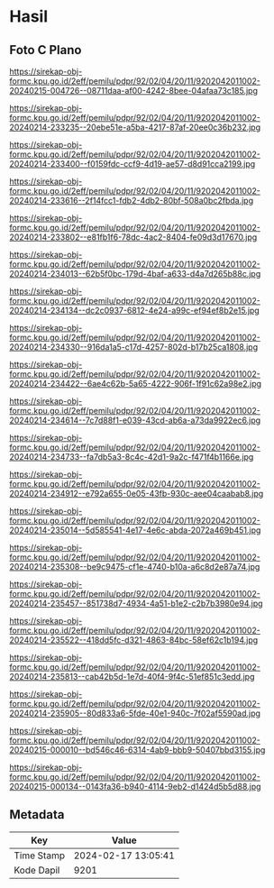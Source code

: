 # Hasil

## Foto C Plano

https://sirekap-obj-formc.kpu.go.id/2eff/pemilu/pdpr/92/02/04/20/11/9202042011002-20240215-004726--08711daa-af00-4242-8bee-04afaa73c185.jpg

https://sirekap-obj-formc.kpu.go.id/2eff/pemilu/pdpr/92/02/04/20/11/9202042011002-20240214-233235--20ebe51e-a5ba-4217-87af-20ee0c36b232.jpg

https://sirekap-obj-formc.kpu.go.id/2eff/pemilu/pdpr/92/02/04/20/11/9202042011002-20240214-233400--f0159fdc-ccf9-4d19-ae57-d8d91cca2199.jpg

https://sirekap-obj-formc.kpu.go.id/2eff/pemilu/pdpr/92/02/04/20/11/9202042011002-20240214-233616--2f14fcc1-fdb2-4db2-80bf-508a0bc2fbda.jpg

https://sirekap-obj-formc.kpu.go.id/2eff/pemilu/pdpr/92/02/04/20/11/9202042011002-20240214-233802--e81fb1f6-78dc-4ac2-8404-fe09d3d17670.jpg

https://sirekap-obj-formc.kpu.go.id/2eff/pemilu/pdpr/92/02/04/20/11/9202042011002-20240214-234013--62b5f0bc-179d-4baf-a633-d4a7d265b88c.jpg

https://sirekap-obj-formc.kpu.go.id/2eff/pemilu/pdpr/92/02/04/20/11/9202042011002-20240214-234134--dc2c0937-6812-4e24-a99c-ef94ef8b2e15.jpg

https://sirekap-obj-formc.kpu.go.id/2eff/pemilu/pdpr/92/02/04/20/11/9202042011002-20240214-234330--916da1a5-c17d-4257-802d-b17b25ca1808.jpg

https://sirekap-obj-formc.kpu.go.id/2eff/pemilu/pdpr/92/02/04/20/11/9202042011002-20240214-234422--6ae4c62b-5a65-4222-906f-1f91c62a98e2.jpg

https://sirekap-obj-formc.kpu.go.id/2eff/pemilu/pdpr/92/02/04/20/11/9202042011002-20240214-234614--7c7d88f1-e039-43cd-ab6a-a73da9922ec6.jpg

https://sirekap-obj-formc.kpu.go.id/2eff/pemilu/pdpr/92/02/04/20/11/9202042011002-20240214-234733--fa7db5a3-8c4c-42d1-9a2c-f471f4b1166e.jpg

https://sirekap-obj-formc.kpu.go.id/2eff/pemilu/pdpr/92/02/04/20/11/9202042011002-20240214-234912--e792a655-0e05-43fb-930c-aee04caabab8.jpg

https://sirekap-obj-formc.kpu.go.id/2eff/pemilu/pdpr/92/02/04/20/11/9202042011002-20240214-235014--5d585541-4e17-4e6c-abda-2072a469b451.jpg

https://sirekap-obj-formc.kpu.go.id/2eff/pemilu/pdpr/92/02/04/20/11/9202042011002-20240214-235308--be9c9475-cf1e-4740-b10a-a6c8d2e87a74.jpg

https://sirekap-obj-formc.kpu.go.id/2eff/pemilu/pdpr/92/02/04/20/11/9202042011002-20240214-235457--851738d7-4934-4a51-b1e2-c2b7b3980e94.jpg

https://sirekap-obj-formc.kpu.go.id/2eff/pemilu/pdpr/92/02/04/20/11/9202042011002-20240214-235522--418dd5fc-d321-4863-84bc-58ef62c1b194.jpg

https://sirekap-obj-formc.kpu.go.id/2eff/pemilu/pdpr/92/02/04/20/11/9202042011002-20240214-235813--cab42b5d-1e7d-40f4-9f4c-51ef851c3edd.jpg

https://sirekap-obj-formc.kpu.go.id/2eff/pemilu/pdpr/92/02/04/20/11/9202042011002-20240214-235905--80d833a6-5fde-40e1-940c-7f02af5590ad.jpg

https://sirekap-obj-formc.kpu.go.id/2eff/pemilu/pdpr/92/02/04/20/11/9202042011002-20240215-000010--bd546c46-6314-4ab9-bbb9-50407bbd3155.jpg

https://sirekap-obj-formc.kpu.go.id/2eff/pemilu/pdpr/92/02/04/20/11/9202042011002-20240215-000134--0143fa36-b940-4114-9eb2-d1424d5b5d88.jpg


## Metadata

| Key        | Value               |
| ---------- | ------------------- |
| Time Stamp | 2024-02-17 13:05:41 |
| Kode Dapil | 9201                |



